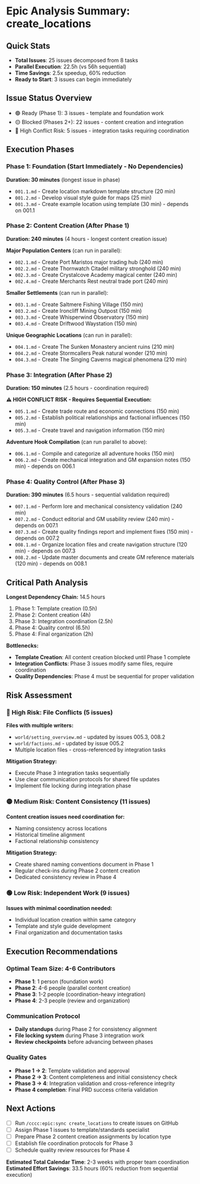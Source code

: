 # Epic Analysis Summary: create_locations

## Quick Stats  
- **Total Issues**: 25 issues decomposed from 8 tasks
- **Parallel Execution**: 22.5h (vs 56h sequential)  
- **Time Savings**: 2.5x speedup, 60% reduction
- **Ready to Start**: 3 issues can begin immediately

## Issue Status Overview
- 🟢 Ready (Phase 1): 3 issues - template and foundation work
- 🟡 Blocked (Phases 2+): 22 issues - content creation and integration
- 🔴 High Conflict Risk: 5 issues - integration tasks requiring coordination

## Execution Phases

### Phase 1: Foundation (Start Immediately - No Dependencies)
**Duration: 30 minutes** (longest issue in phase)
- `001.1.md` - Create location markdown template structure (20 min)
- `001.2.md` - Develop visual style guide for maps (25 min)  
- `001.3.md` - Create example location using template (30 min) - depends on 001.1

### Phase 2: Content Creation (After Phase 1)
**Duration: 240 minutes** (4 hours - longest content creation issue)

**Major Population Centers** (can run in parallel):
- `002.1.md` - Create Port Maristos major trading hub (240 min)
- `002.2.md` - Create Thornwatch Citadel military stronghold (240 min)
- `002.3.md` - Create Crystalcove Academy magical center (240 min)
- `002.4.md` - Create Merchants Rest neutral trade port (240 min)

**Smaller Settlements** (can run in parallel):
- `003.1.md` - Create Saltmere Fishing Village (150 min)
- `003.2.md` - Create Ironcliff Mining Outpost (150 min)
- `003.3.md` - Create Whisperwind Observatory (150 min)
- `003.4.md` - Create Driftwood Waystation (150 min)

**Unique Geographic Locations** (can run in parallel):
- `004.1.md` - Create The Sunken Monastery ancient ruins (210 min)
- `004.2.md` - Create Stormcallers Peak natural wonder (210 min)
- `004.3.md` - Create The Singing Caverns magical phenomena (210 min)

### Phase 3: Integration (After Phase 2)  
**Duration: 150 minutes** (2.5 hours - coordination required)

**⚠️ HIGH CONFLICT RISK - Requires Sequential Execution:**
- `005.1.md` - Create trade route and economic connections (150 min)
- `005.2.md` - Establish political relationships and factional influences (150 min)  
- `005.3.md` - Create travel and navigation information (150 min)

**Adventure Hook Compilation** (can run parallel to above):
- `006.1.md` - Compile and categorize all adventure hooks (150 min)
- `006.2.md` - Create mechanical integration and GM expansion notes (150 min) - depends on 006.1

### Phase 4: Quality Control (After Phase 3)
**Duration: 390 minutes** (6.5 hours - sequential validation required)
- `007.1.md` - Perform lore and mechanical consistency validation (240 min)
- `007.2.md` - Conduct editorial and GM usability review (240 min) - depends on 007.1
- `007.3.md` - Create quality findings report and implement fixes (150 min) - depends on 007.2
- `008.1.md` - Organize location files and create navigation structure (120 min) - depends on 007.3
- `008.2.md` - Update master documents and create GM reference materials (120 min) - depends on 008.1

## Critical Path Analysis

**Longest Dependency Chain:** 14.5 hours
1. Phase 1: Template creation (0.5h)
2. Phase 2: Content creation (4h) 
3. Phase 3: Integration coordination (2.5h)
4. Phase 4: Quality control (6.5h)
5. Phase 4: Final organization (2h)

**Bottlenecks:**
- **Template Creation**: All content creation blocked until Phase 1 complete
- **Integration Conflicts**: Phase 3 issues modify same files, require coordination
- **Quality Dependencies**: Phase 4 must be sequential for proper validation

## Risk Assessment

### 🔴 High Risk: File Conflicts (5 issues)
**Files with multiple writers:**
- `world/setting_overview.md` - updated by issues 005.3, 008.2
- `world/factions.md` - updated by issue 005.2
- Multiple location files - cross-referenced by integration tasks

**Mitigation Strategy:**
- Execute Phase 3 integration tasks sequentially
- Use clear communication protocols for shared file updates
- Implement file locking during integration phase

### 🟡 Medium Risk: Content Consistency (11 issues)
**Content creation issues need coordination for:**
- Naming consistency across locations
- Historical timeline alignment
- Factional relationship consistency

**Mitigation Strategy:**
- Create shared naming conventions document in Phase 1
- Regular check-ins during Phase 2 content creation
- Dedicated consistency review in Phase 4

### 🟢 Low Risk: Independent Work (9 issues)
**Issues with minimal coordination needed:**
- Individual location creation within same category
- Template and style guide development
- Final organization and documentation tasks

## Execution Recommendations

### Optimal Team Size: 4-6 Contributors
- **Phase 1**: 1 person (foundation work)
- **Phase 2**: 4-6 people (parallel content creation)
- **Phase 3**: 1-2 people (coordination-heavy integration)
- **Phase 4**: 2-3 people (review and organization)

### Communication Protocol
- **Daily standups** during Phase 2 for consistency alignment
- **File locking system** during Phase 3 integration work
- **Review checkpoints** before advancing between phases

### Quality Gates
- **Phase 1 → 2**: Template validation and approval
- **Phase 2 → 3**: Content completeness and initial consistency check
- **Phase 3 → 4**: Integration validation and cross-reference integrity
- **Phase 4 completion**: Final PRD success criteria validation

## Next Actions
- [ ] Run `/cccc:epic:sync create_locations` to create issues on GitHub
- [ ] Assign Phase 1 issues to template/standards specialist
- [ ] Prepare Phase 2 content creation assignments by location type
- [ ] Establish file coordination protocols for Phase 3
- [ ] Schedule quality review resources for Phase 4

**Estimated Total Calendar Time**: 2-3 weeks with proper team coordination
**Estimated Effort Savings**: 33.5 hours (60% reduction from sequential execution)